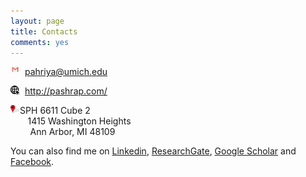 ```yaml
---
layout: page
title: Contacts
comments: yes
---
```




[<img align="left" src="/media/image/gmail.jpg" height="3%" width="3%">](pahriya@umich.edu)      <pahriya@umich.edu><br/>

[<img align="left" src="/media/image/website.png" height="3%" width="3%">](http://pashrap.com/)      <http://pashrap.com/><br/>

<img align="left" src="/media/image/address.png" height="3%" width="3%">      
              SPH 6611 Cube 2
 <br/>        1415 Washington Heights
 <br/>         Ann Arbor, MI 48109
 
 
 You can also find me on [Linkedin](https://www.linkedin.com/in/pahriya-ashrap-paheliya-aixilafu-084900108/), [ResearchGate](https://www.researchgate.net/profile/Paheliya_Aixilafu), [Google Scholar](https://scholar.google.com/citations?user=O83SoRkAAAAJ&hl=en) and [Facebook](https://www.facebook.com/paheliya.aixilafu).


